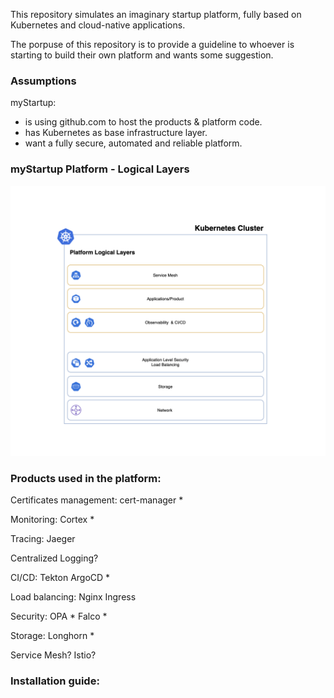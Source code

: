 This repository simulates an imaginary startup platform, fully based on Kubernetes and cloud-native applications.

The porpuse of this repository is to provide a guideline to whoever is starting to build their own platform and wants some suggestion.

### Assumptions

myStartup:

* is using github.com to host the products & platform code.
* has Kubernetes as base infrastructure layer.
* want a fully secure, automated and reliable platform.


### myStartup Platform - Logical Layers

![myStartup Platform Logical Diagram](images/myStartupPlatform.png)


### Products used in the platform:

Certificates management:
cert-manager *

Monitoring:
Cortex * 

Tracing:
Jaeger

Centralized Logging?


CI/CD:
Tekton
ArgoCD * 


Load balancing:
Nginx Ingress

Security:
OPA *
Falco *

Storage:
Longhorn * 

Service Mesh?
Istio?

### Installation guide: